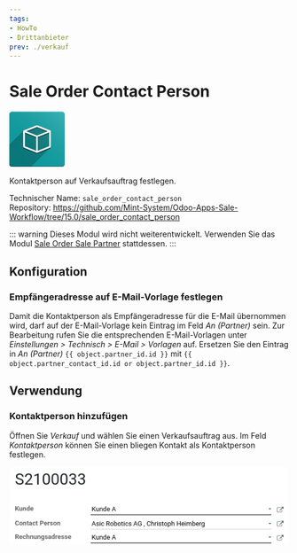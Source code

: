 ```yaml
---
tags:
- HowTo
- Drittanbieter
prev: ./verkauf
---
```

# Sale Order Contact Person
![icon_oms_box](assets/icon_oms_box.png)

Kontaktperson auf Verkaufsauftrag festlegen. 

Technischer Name: `sale_order_contact_person`\
Repository: <https://github.com/Mint-System/Odoo-Apps-Sale-Workflow/tree/15.0/sale_order_contact_person>

::: warning
Dieses Modul wird nicht weiterentwickelt. Verwenden Sie das Modul [Sale Order Sale Partner](Sale%20Order%20Sale%20Partner.md) stattdessen.
:::

## Konfiguration

### Empfängeradresse auf E-Mail-Vorlage festlegen

Damit die Kontaktperson als Empfängeradresse für die E-Mail übernommen wird, darf auf der E-Mail-Vorlage kein Eintrag im Feld *An (Partner)* sein. Zur Bearbeitung rufen Sie die entsprechenden E-Mail-Vorlagen unter *Einstellungen > Technisch > E-Mail > Vorlagen* auf. Ersetzen Sie den Eintrag in *An (Partner)* `{{ object.partner_id.id }}` mit `{{ object.partner_contact_id.id or object.partner_id.id }}`.

## Verwendung

### Kontaktperson hinzufügen

Öffnen Sie *Verkauf* und wählen Sie einen Verkaufsauftrag aus. Im Feld *Kontaktperson* können Sie einen bliegen Kontakt als Kontaktperson festlegen.

![](assets/Sale%20Order%20Contact%20Person%20Beispiel.png)
